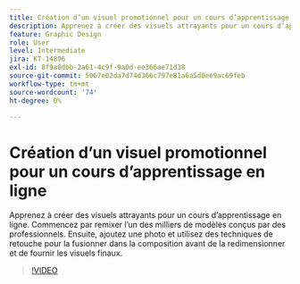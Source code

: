 ```yaml
---
title: Création d’un visuel promotionnel pour un cours d’apprentissage en ligne
description: Apprenez à créer des visuels attrayants pour un cours d’apprentissage en ligne
feature: Graphic Design
role: User
level: Intermediate
jira: KT-14896
exl-id: 8f9a0dbb-2a61-4c9f-9a0d-ee366ae71d38
source-git-commit: 5067e02da7d74d366c797e81a6a5d0ee9ac69feb
workflow-type: tm+mt
source-wordcount: '74'
ht-degree: 0%

---
```


# Création d’un visuel promotionnel pour un cours d’apprentissage en ligne

Apprenez à créer des visuels attrayants pour un cours d’apprentissage en ligne. Commencez par remixer l’un des milliers de modèles conçus par des professionnels. Ensuite, ajoutez une photo et utilisez des techniques de retouche pour la fusionner dans la composition avant de la redimensionner et de fournir les visuels finaux.

>[!VIDEO](https://video.tv.adobe.com/v/3427122?quality=12&learn=on&hidetitle=true)
